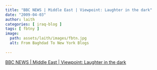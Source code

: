 ```yaml
---
title: "BBC NEWS | Middle East | Viewpoint: Laughter in the dark"
date: "2009-04-03"
author: laith
categories: [ iraq-blog ]
tags: [ fbtny ]
image:
  path: assets/laith/images/fbtn.jpg
  alt: From Baghdad To New York Blogs
  
---
```


[BBC NEWS | Middle East | Viewpoint: Laughter in the dark](https://news.bbc.co.uk/2/hi/middle_east/7976381.stm)
